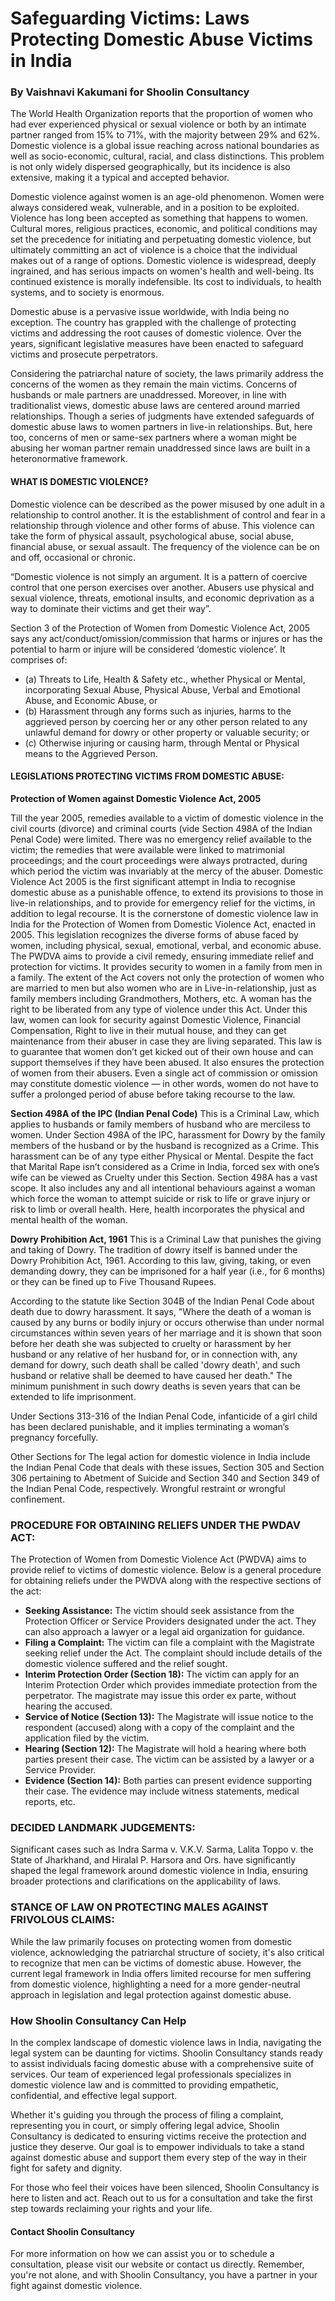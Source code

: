 # Safeguarding Victims: Laws Protecting Domestic Abuse Victims in India
### By Vaishnavi Kakumani for Shoolin Consultancy

The World Health Organization reports that the proportion of women who had ever experienced physical or sexual violence or both by an intimate partner ranged from 15% to 71%, with the majority between 29% and 62%. Domestic violence is a global issue reaching across national boundaries as well as socio-economic, cultural, racial, and class distinctions. This problem is not only widely dispersed geographically, but its incidence is also extensive, making it a typical and accepted behavior.

Domestic violence against women is an age-old phenomenon. Women were always considered weak, vulnerable, and in a position to be exploited. Violence has long been accepted as something that happens to women. Cultural mores, religious practices, economic, and political conditions may set the precedence for initiating and perpetuating domestic violence, but ultimately committing an act of violence is a choice that the individual makes out of a range of options. Domestic violence is widespread, deeply ingrained, and has serious impacts on women's health and well-being. Its continued existence is morally indefensible. Its cost to individuals, to health systems, and to society is enormous.

Domestic abuse is a pervasive issue worldwide, with India being no exception. The country has grappled with the challenge of protecting victims and addressing the root causes of domestic violence. Over the years, significant legislative measures have been enacted to safeguard victims and prosecute perpetrators.

Considering the patriarchal nature of society, the laws primarily address the concerns of the women as they remain the main victims. Concerns of husbands or male partners are unaddressed. Moreover, in line with traditionalist views, domestic abuse laws are centered around married relationships. Though a series of judgments have extended safeguards of domestic abuse laws to women partners in live-in relationships. But, here too, concerns of men or same-sex partners where a woman might be abusing her woman partner remain unaddressed since laws are built in a heteronormative framework.

#### WHAT IS DOMESTIC VIOLENCE?

Domestic violence can be described as the power misused by one adult in a relationship to control another. It is the establishment of control and fear in a relationship through violence and other forms of abuse. This violence can take the form of physical assault, psychological abuse, social abuse, financial abuse, or sexual assault. The frequency of the violence can be on and off, occasional or chronic.

“Domestic violence is not simply an argument. It is a pattern of coercive control that one person exercises over another. Abusers use physical and sexual violence, threats, emotional insults, and economic deprivation as a way to dominate their victims and get their way”.

Section 3 of the Protection of Women from Domestic Violence Act, 2005 says any act/conduct/omission/commission that harms or injures or has the potential to harm or injure will be considered ‘domestic violence’. It comprises of:

- (a) Threats to Life, Health & Safety etc., whether Physical or Mental, incorporating Sexual Abuse, Physical Abuse, Verbal and Emotional Abuse, and Economic Abuse, or
- (b) Harassment through any forms such as injuries, harms to the aggrieved person by coercing her or any other person related to any unlawful demand for dowry or other property or valuable security; or
- (c) Otherwise injuring or causing harm, through Mental or Physical means to the Aggrieved Person.

#### LEGISLATIONS PROTECTING VICTIMS FROM DOMESTIC ABUSE:

**Protection of Women against Domestic Violence Act, 2005**

Till the year 2005, remedies available to a victim of domestic violence in the civil courts (divorce) and criminal courts (vide Section 498A of the Indian Penal Code) were limited. There was no emergency relief available to the victim; the remedies that were available were linked to matrimonial proceedings; and the court proceedings were always protracted, during which period the victim was invariably at the mercy of the abuser. Domestic Violence Act 2005 is the first significant attempt in India to recognise domestic abuse as a punishable offence, to extend its provisions to those in live-in relationships, and to provide for emergency relief for the victims, in addition to legal recourse. It is the cornerstone of domestic violence law in India for the Protection of Women from Domestic Violence Act, enacted in 2005. This legislation recognizes the diverse forms of abuse faced by women, including physical, sexual, emotional, verbal, and economic abuse. The PWDVA aims to provide a civil remedy, ensuring immediate relief and protection for victims. It provides security to women in a family from men in a family. The extent of the Act covers not only the protection of women who are married to men but also women who are in Live-in-relationship, just as family members including Grandmothers, Mothers, etc. A woman has the right to be liberated from any type of violence under this Act. Under this law, women can look for security against Domestic Violence, Financial Compensation, Right to live in their mutual house, and they can get maintenance from their abuser in case they are living separated. This law is to guarantee that women don’t get kicked out of their own house and can support themselves if they have been abused. It also ensures the protection of women from their abusers. Even a single act of commission or omission may constitute domestic violence — in other words, women do not have to suffer a prolonged period of abuse before taking recourse to the law.

**Section 498A of the IPC (Indian Penal Code)**
This is a Criminal Law, which applies to husbands or family members of husband who are merciless to women. Under Section 498A of the IPC, harassment for Dowry by the family members of the husband or by the husband is recognized as a Crime. This harassment can be of any type either Physical or Mental. Despite the fact that Marital Rape isn’t considered as a Crime in India, forced sex with one’s wife can be viewed as Cruelty under this Section. Section 498A has a vast scope. It also includes any and all intentional behaviours against a woman which force the woman to attempt suicide or risk to life or grave injury or risk to limb or overall health. Here, health incorporates the physical and mental health of the woman.
 
**Dowry Prohibition Act, 1961**
This is a Criminal Law that punishes the giving and taking of Dowry. The tradition of dowry itself is banned under the Dowry Prohibition Act, 1961. According to this law, giving, taking, or even demanding dowry, they can be imprisoned for a half year (i.e., for 6 months) or they can be fined up to Five Thousand Rupees.

According to the statute like Section 304B of the Indian Penal Code about death due to dowry harassment. It says, "Where the death of a woman is caused by any burns or bodily injury or occurs otherwise than under normal circumstances within seven years of her marriage and it is shown that soon before her death she was subjected to cruelty or harassment by her husband or any relative of her husband for, or in connection with, any demand for dowry, such death shall be called 'dowry death', and such husband or relative shall be deemed to have caused her death." The minimum punishment in such dowry deaths is seven years that can be extended to life imprisonment.

Under Sections 313-316 of the Indian Penal Code, infanticide of a girl child has been declared punishable, and it implies terminating a woman’s pregnancy forcefully.

Other Sections for The legal action for domestic violence in India include the Indian Penal Code that deals with these issues, Section 305 and Section 306 pertaining to Abetment of Suicide and Section 340 and Section 349 of the Indian Penal Code, respectively. Wrongful restraint or wrongful confinement.

### PROCEDURE FOR OBTAINING RELIEFS UNDER THE PWDAV ACT:

The Protection of Women from Domestic Violence Act (PWDVA) aims to provide relief to victims of domestic violence. Below is a general procedure for obtaining reliefs under the PWDVA along with the respective sections of the act:

- **Seeking Assistance:** The victim should seek assistance from the Protection Officer or Service Providers designated under the act. They can also approach a lawyer or a legal aid organization for guidance.
- **Filing a Complaint:** The victim can file a complaint with the Magistrate seeking relief under the Act. The complaint should include details of the domestic violence suffered and the relief sought.
- **Interim Protection Order (Section 18):** The victim can apply for an Interim Protection Order which provides immediate protection from the perpetrator. The magistrate may issue this order ex parte, without hearing the accused.
- **Service of Notice (Section 13):** The Magistrate will issue notice to the respondent (accused) along with a copy of the complaint and the application filed by the victim.
- **Hearing (Section 12):** The Magistrate will hold a hearing where both parties present their case. The victim can be assisted by a lawyer or a Service Provider.
- **Evidence (Section 14):** Both parties can present evidence supporting their case. The evidence may include witness statements, medical reports, etc.

### DECIDED LANDMARK JUDGEMENTS:

Significant cases such as Indra Sarma v. V.K.V. Sarma, Lalita Toppo v. the State of Jharkhand, and Hiralal P. Harsora and Ors. have significantly shaped the legal framework around domestic violence in India, ensuring broader protections and clarifications on the applicability of laws.

### STANCE OF LAW ON PROTECTING MALES AGAINST FRIVOLOUS CLAIMS:

While the law primarily focuses on protecting women from domestic violence, acknowledging the patriarchal structure of society, it's also critical to recognize that men can be victims of domestic abuse. However, the current legal framework in India offers limited recourse for men suffering from domestic violence, highlighting a need for a more gender-neutral approach in legislation and legal protection against domestic abuse.

### How Shoolin Consultancy Can Help

In the complex landscape of domestic violence laws in India, navigating the legal system can be daunting for victims. Shoolin Consultancy stands ready to assist individuals facing domestic abuse with a comprehensive suite of services. Our team of experienced legal professionals specializes in domestic violence law and is committed to providing empathetic, confidential, and effective legal support.

Whether it's guiding you through the process of filing a complaint, representing you in court, or simply offering legal advice, Shoolin Consultancy is dedicated to ensuring victims receive the protection and justice they deserve. Our goal is to empower individuals to take a stand against domestic abuse and support them every step of the way in their fight for safety and dignity.

For those who feel their voices have been silenced, Shoolin Consultancy is here to listen and act. Reach out to us for a consultation and take the first step towards reclaiming your rights and your life.

#### Contact Shoolin Consultancy

For more information on how we can assist you or to schedule a consultation, please visit our website or contact us directly. Remember, you're not alone, and with Shoolin Consultancy, you have a partner in your fight against domestic violence.
